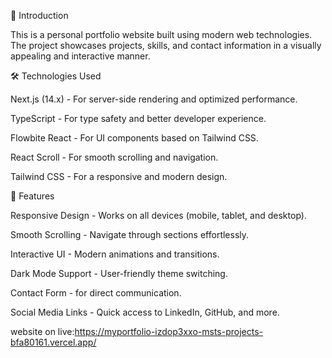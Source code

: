 🚀 Introduction

This is a personal portfolio website built using modern web technologies. The project showcases projects, skills, and contact information in a visually appealing and interactive manner.

🛠️ Technologies Used

Next.js (14.x) - For server-side rendering and optimized performance.

TypeScript - For type safety and better developer experience.

Flowbite React - For UI components based on Tailwind CSS.

React Scroll - For smooth scrolling and navigation.

Tailwind CSS - For a responsive and modern design.

🎨 Features

Responsive Design - Works on all devices (mobile, tablet, and desktop).

Smooth Scrolling - Navigate through sections effortlessly.

Interactive UI - Modern animations and transitions.

Dark Mode Support - User-friendly theme switching.

Contact Form - for direct communication.

Social Media Links - Quick access to LinkedIn, GitHub, and more.

website on live:https://myportfolio-izdop3xxo-msts-projects-bfa80161.vercel.app/
